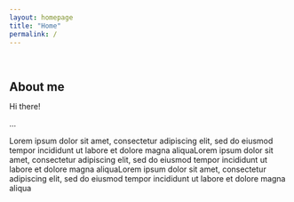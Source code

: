```yaml
---
layout: homepage
title: "Home"
permalink: /
---
```

 
<h1 id="about-me"></h1>

<h2 style="margin: 60px 0px 10px;">About me</h2>


Hi there!

...

Lorem ipsum dolor sit amet, consectetur adipiscing elit, sed do eiusmod tempor incididunt ut labore et dolore magna aliquaLorem ipsum dolor sit amet, consectetur adipiscing elit, sed do eiusmod tempor incididunt ut labore et dolore magna aliquaLorem ipsum dolor sit amet, consectetur adipiscing elit, sed do eiusmod tempor incididunt ut labore et dolore magna aliqua











